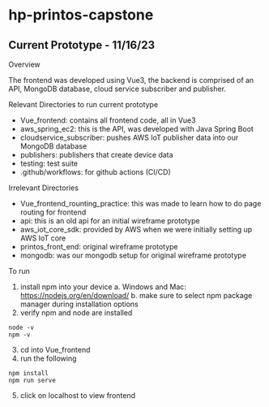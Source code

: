 # hp-printos-capstone

## Current Prototype - 11/16/23

Overview

The frontend was developed using Vue3, the backend is comprised of an API, MongoDB database, cloud service subscriber and publisher.

Relevant Directories to run current prototype

- Vue_frontend: contains all frontend code, all in Vue3
- aws_spring_ec2: this is the API, was developed with Java Spring Boot
- cloudservice_subscriber: pushes AWS IoT publisher data into our MongoDB database
- publishers: publishers that create device data
- testing: test suite
- .github/workflows: for github actions (CI/CD)

Irrelevant Directories

- Vue_frontend_rounting_practice: this was made to learn how to do page routing for frontend
- api: this is an old api for an initial wireframe prototype
- aws_iot_core_sdk: provided by AWS when we were initially setting up AWS IoT core
- printos_front_end: original wireframe prototype
- mongodb: was our mongodb setup for original wireframe prototype

To run

1. install npm into your device
   a. Windows and Mac: https://nodejs.org/en/download/
   b. make sure to select npm package manager during installation options
2. verify npm and node are installed

```
node -v
npm -v
```

3. cd into Vue_frontend
4. run the following

```
npm install
npm run serve
```

5. click on localhost to view frontend
